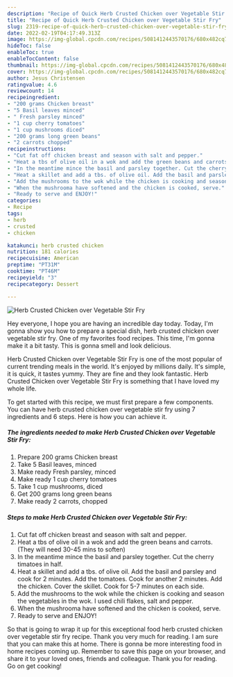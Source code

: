 ```yaml
---
description: "Recipe of Quick Herb Crusted Chicken over Vegetable Stir Fry"
title: "Recipe of Quick Herb Crusted Chicken over Vegetable Stir Fry"
slug: 2319-recipe-of-quick-herb-crusted-chicken-over-vegetable-stir-fry
date: 2022-02-19T04:17:49.313Z
image: https://img-global.cpcdn.com/recipes/5081412443570176/680x482cq70/herb-crusted-chicken-over-vegetable-stir-fry-recipe-main-photo.jpg
hideToc: false
enableToc: true
enableTocContent: false
thumbnail: https://img-global.cpcdn.com/recipes/5081412443570176/680x482cq70/herb-crusted-chicken-over-vegetable-stir-fry-recipe-main-photo.jpg
cover: https://img-global.cpcdn.com/recipes/5081412443570176/680x482cq70/herb-crusted-chicken-over-vegetable-stir-fry-recipe-main-photo.jpg
author: Jesus Christensen
ratingvalue: 4.6
reviewcount: 14
recipeingredient:
- "200 grams Chicken breast"
- "5 Basil leaves minced"
- " Fresh parsley minced"
- "1 cup cherry tomatoes"
- "1 cup mushrooms diced"
- "200 grams long green beans"
- "2 carrots chopped"
recipeinstructions:
- "Cut fat off chicken breast and season with salt and pepper."
- "Heat a tbs of olive oil in a wok and add the green beans and carrots. (They will need 30-45 mins to soften)"
- "In the meantime mince the basil and parsley together. Cut the cherry timatoes in half."
- "Heat a skillet and add a tbs. of olive oil. Add the basil and parsley and cook for 2 minutes. Add the tomatoes. Cook for another 2 minutes. Add the chicken. Cover the skillet. Cook for 5-7 minutes on each side."
- "Add the mushrooms to the wok while the chicken is cooking and season the vegetables in the wok. I used chili flakes, salt and pepper."
- "When the mushrooma have softened and the chicken is cooked, serve."
- "Ready to serve and ENJOY!"
categories:
- Recipe
tags:
- herb
- crusted
- chicken

katakunci: herb crusted chicken 
nutrition: 181 calories
recipecuisine: American
preptime: "PT31M"
cooktime: "PT46M"
recipeyield: "3"
recipecategory: Dessert

---
```



![Herb Crusted Chicken over Vegetable Stir Fry](https://img-global.cpcdn.com/recipes/5081412443570176/680x482cq70/herb-crusted-chicken-over-vegetable-stir-fry-recipe-main-photo.jpg)

Hey everyone, I hope you are having an incredible day today. Today, I'm gonna show you how to prepare a special dish, herb crusted chicken over vegetable stir fry. One of my favorites food recipes. This time, I'm gonna make it a bit tasty. This is gonna smell and look delicious.

Herb Crusted Chicken over Vegetable Stir Fry is one of the most popular of current trending meals in the world. It's enjoyed by millions daily. It's simple, it is quick, it tastes yummy. They are fine and they look fantastic. Herb Crusted Chicken over Vegetable Stir Fry is something that I have loved my whole life.




To get started with this recipe, we must first prepare a few components. You can have herb crusted chicken over vegetable stir fry using 7 ingredients and 6 steps. Here is how you can achieve it.

<!--inarticleads1-->

##### The ingredients needed to make Herb Crusted Chicken over Vegetable Stir Fry:

1. Prepare 200 grams Chicken breast
1. Take 5 Basil leaves, minced
1. Make ready  Fresh parsley, minced
1. Make ready 1 cup cherry tomatoes
1. Take 1 cup mushrooms, diced
1. Get 200 grams long green beans
1. Make ready 2 carrots, chopped




<!--inarticleads2-->

##### Steps to make Herb Crusted Chicken over Vegetable Stir Fry:

1. Cut fat off chicken breast and season with salt and pepper.
1. Heat a tbs of olive oil in a wok and add the green beans and carrots. (They will need 30-45 mins to soften)
1. In the meantime mince the basil and parsley together. Cut the cherry timatoes in half.
1. Heat a skillet and add a tbs. of olive oil. Add the basil and parsley and cook for 2 minutes. Add the tomatoes. Cook for another 2 minutes. Add the chicken. Cover the skillet. Cook for 5-7 minutes on each side.
1. Add the mushrooms to the wok while the chicken is cooking and season the vegetables in the wok. I used chili flakes, salt and pepper.
1. When the mushrooma have softened and the chicken is cooked, serve.
1. Ready to serve and ENJOY!



So that is going to wrap it up for this exceptional food herb crusted chicken over vegetable stir fry recipe. Thank you very much for reading. I am sure that you can make this at home. There is gonna be more interesting food in home recipes coming up. Remember to save this page on your browser, and share it to your loved ones, friends and colleague. Thank you for reading. Go on get cooking!
